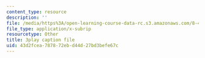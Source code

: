 ```yaml
---
content_type: resource
description: ''
file: /media/https%3A/open-learning-course-data-rc.s3.amazonaws.com/8-421-atomic-and-optical-physics-i-spring-2014/43d2fcea787872ebd44d27bd3befe67c_Fnsu19QD1D8.srt
file_type: application/x-subrip
resourcetype: Other
title: 3play caption file
uid: 43d2fcea-7878-72eb-d44d-27bd3befe67c
---
```

